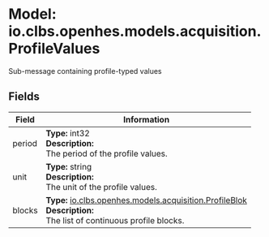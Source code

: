 # Model: io.clbs.openhes.models.acquisition.ProfileValues

Sub-message containing profile-typed values

## Fields

| Field | Information |
| --- | --- |
| period | <b>Type:</b> int32<br><b>Description:</b><br>The period of the profile values. |
| unit | <b>Type:</b> string<br><b>Description:</b><br>The unit of the profile values. |
| blocks | <b>Type:</b> [io.clbs.openhes.models.acquisition.ProfileBlok](model-io-clbs-openhes-models-acquisition-profileblok.md)<br><b>Description:</b><br>The list of continuous profile blocks. |

